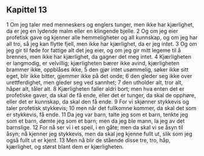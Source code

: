 ## Kapittel 13

1 Om jeg taler med menneskers og englers tunger, men ikke har kjærlighet, da er jeg en lydende malm eller en klingende bjelle.
2 Og om jeg eier profetisk gave og kjenner alle hemmeligheter og all kunnskap, og om jeg har all tro, så jeg kan flytte fjell, men ikke har kjærlighet, da er jeg intet.
3 Og om jeg gir til føde for fattige alt det jeg eier, og om jeg gir mitt legeme til å brennes, men ikke har kjærlighet, da gagner det meg intet.
4 Kjærligheten er langmodig, er velvillig; kjærligheten bærer ikke avind, kjærligheten brammer ikke, oppblåses ikke,
5 den gjør intet usømmelig, søker ikke sitt eget, blir ikke bitter, gjemmer ikke på det onde;
6 den gleder seg ikke over urettferdighet, men gleder seg ved sannhet;
7 den utholder alt, tror alt, håper alt, tåler alt.
8 Kjærligheten faller aldri bort; men hva enten det er profetiske gaver, da skal de få ende, eller det er tunger, da skal de opphøre, eller det er kunnskap, da skal den få ende.
9 For vi skjønner stykkevis og taler profetisk stykkevis;
10 men når det fullkomne kommer, da skal det som er stykkevis, få ende.
11 Da jeg var barn, talte jeg som et barn, tenkte jeg som et barn, dømte jeg som et barn; men da jeg ble mann, la jeg av det barnslige.
12 For nå ser vi i et speil, i en gåte; men da skal vi se åsyn til åsyn; nå kjenner jeg stykkevis, men da skal jeg kjenne fullt ut, slik som jeg også fullt ut er kjent.
13 Men nå blir de stående disse tre, tro, håp, kjærlighet, og størst blant dem er kjærligheten.
